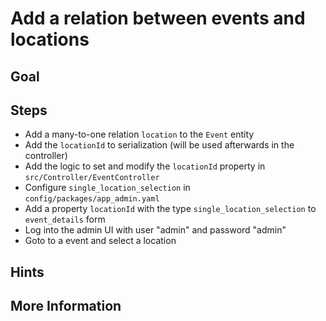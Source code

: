 Add a relation between events and locations
===========================================

Goal
----


Steps
-----

* Add a many-to-one relation `location` to the `Event` entity
* Add the `locationId` to serialization (will be used afterwards in the controller)
* Add the logic to set and modify the `locationId` property in `src/Controller/EventController`
* Configure `single_location_selection` in `config/packages/app_admin.yaml`
* Add a property `locationId` with the type `single_location_selection` to `event_details` form
* Log into the admin UI with user "admin" and password "admin"
* Goto to a event and select a location

Hints
-----


More Information
----------------


